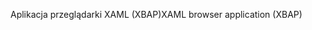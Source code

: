<span data-ttu-id="4f90b-101">Aplikacja przeglądarki XAML (XBAP)</span><span class="sxs-lookup"><span data-stu-id="4f90b-101">XAML browser application (XBAP)</span></span>